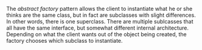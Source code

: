 The *abstract factory* pattern allows the client to instantiate what he or she thinks are the same class, but in fact are subclasses with slight differences.  In other words, there is one superclass.  There are multiple sublcasses that all have the same interface, but somewhat different internal architecture.  Depending on what the client wants out of the object being created, the factory chooses which subclass to instantiate.
